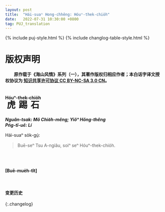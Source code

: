 ```yaml
---
layout: post
title:  "Hái-suaⁿ Hong-chhêng: Hóuⁿ-thek-chio̍h"
date:   2022-07-31 10:30:00 +0800
tag: PUJ_translation
---
```


{% include puj-style.html %}
{% include changlog-table-style.html %}

# 版权声明

**&emsp;&emsp;原作载于《海山风情》系列（一），其著作版权归相应作者；本白话字译文授权协议为 <a href="https://creativecommons.org/licenses/by-nc-sa/3.0/cn/" target="_blank">知识共享许可协议 CC BY-NC-SA 3.0 CN</a>。**
<br>


# <ruby style="ruby-position:over"><rb class="markup_main">虎踢石</rb><rp>(</rp><rt class="markup_over">Hóuⁿ-thek-chio̍h</rt><rp>)</rp></ruby>

***Nguân-tsak: Mô Chio̍h-mêng; Yiôⁿ Hŏng-thêng***<br>
***Pńg-tī-uē: Lí***


Hái-suaⁿ so̍k-gṳ́:

> Buē-seⁿ Tsu A-ngiâu, soiⁿ seⁿ Hóuⁿ-thek-chio̍h.

<br>

<br>

**[Buē-mue̍h-tît]**

<br>

#### 变更历史

{:.changelog}
